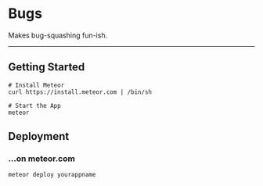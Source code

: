 # Bugs

Makes bug-squashing fun-ish.

----

## Getting Started


```
# Install Meteor
curl https://install.meteor.com | /bin/sh

# Start the App
meteor
```

## Deployment

### …on meteor.com

```
meteor deploy yourappname
```